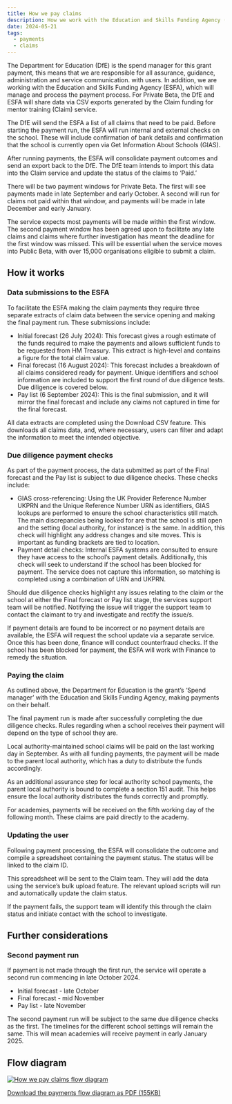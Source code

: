```yaml
---
title: How we pay claims
description: How we work with the Education and Skills Funding Agency (ESFA) to manage and pay claims
date: 2024-05-21
tags:
  - payments
  - claims
---
```


The Department for Education (DfE) is the spend manager for this grant payment, this means that we are responsible for all assurance, guidance, administration and service communication. with users. In addition, we are working with the Education and Skills Funding Agency (ESFA), which will manage and process the payment process. For Private Beta, the DfE and ESFA will share data via CSV exports generated by the Claim funding for mentor training (Claim) service.

The DfE will send the ESFA a list of all claims that need to be paid. Before starting the payment run, the ESFA will run internal and external checks on the school. These will include confirmation of bank details and confirmation that the school is currently open via Get Information About Schools (GIAS).

After running payments, the ESFA will consolidate payment outcomes and send an export back to the DfE. The DfE team intends to import this data into the Claim service and update the status of the claims to ‘Paid.’

There will be two payment windows for Private Beta. The first will see payments made in late September and early October. A second will run for claims not paid within that window, and payments will be made in late December and early January.

The service expects most payments will be made within the first window. The second payment window has been agreed upon to facilitate any late claims and claims where further investigation has meant the deadline for the first window was missed. This will be essential when the service moves into Public Beta, with over 15,000 organisations eligible to submit a claim.

## How it works

### Data submissions to the ESFA

To facilitate the ESFA making the claim payments they require three separate extracts of claim data between the service opening and making the final payment run. These submissions include:

- Initial forecast (26 July 2024): This forecast gives a rough estimate of the funds required to make the payments and allows sufficient funds to be requested from HM Treasury. This extract is high-level and contains a figure for the total claim value.
- Final forecast (16 August 2024): This forecast includes a breakdown of all claims considered ready for payment. Unique identifiers and school information are included to support the first round of due diligence tests. Due diligence is covered below.
- Pay list (6 September 2024): This is the final submission, and it will mirror the final forecast and include any claims not captured in time for the final forecast.

All data extracts are completed using the Download CSV feature. This downloads all claims data, and, where necessary, users can filter and adapt the information to meet the intended objective.

### Due diligence payment checks

As part of the payment process, the data submitted as part of the Final forecast and the Pay list is subject to due diligence checks. These checks include:

- GIAS cross-referencing: Using the UK Provider Reference Number UKPRN and the Unique Reference Number URN as identifiers, GIAS lookups are performed to ensure the school characteristics still match. The main discrepancies being looked for are that the school is still open and the setting (local authority, for instance) is the same. In addition, this check will highlight any address changes and site moves. This is important as funding brackets are tied to location.
- Payment detail checks: Internal ESFA systems are consulted to ensure they have access to the school’s payment details. Additionally, this check will seek to understand if the school has been blocked for payment. The service does not capture this information, so matching is completed using a combination of URN and UKPRN.

Should due diligence checks highlight any issues relating to the claim or the school at either the Final forecast or Pay list stage, the services support team will be notified. Notifying the issue will trigger the support team to contact the claimant to try and investigate and rectify the issue/s.

If payment details are found to be incorrect or no payment details are available, the ESFA will request the school update via a separate service. Once this has been done, finance will conduct counterfraud checks. If the school has been blocked for payment, the ESFA will work with Finance to remedy the situation.

### Paying the claim

As outlined above, the Department for Education is the grant’s ‘Spend manager’ with the Education and Skills Funding Agency, making payments on their behalf.

The final payment run is made after successfully completing the due diligence checks. Rules regarding when a school receives their payment will depend on the type of school they are.

Local authority-maintained school claims will be paid on the last working day in September. As with all funding payments, the payment will be made to the parent local authority, which has a duty to distribute the funds accordingly.

As an additional assurance step for local authority school payments, the parent local authority is bound to complete a section 151 audit. This helps ensure the local authority distributes the funds correctly and promptly.

For academies, payments will be received on the fifth working day of the following month. These claims are paid directly to the academy.

### Updating the user

Following payment processing, the ESFA will consolidate the outcome and compile a spreadsheet containing the payment status. The status will be linked to the claim ID.

This spreadsheet will be sent to the Claim team. They will add the data using the service’s bulk upload feature. The relevant upload scripts will run and automatically update the claim status.

If the payment fails, the support team will identify this through the claim status and initiate contact with the school to investigate.

## Further considerations

### Second payment run

If payment is not made through the first run, the service will operate a second run commencing in late October 2024.

- Initial forecast - late October
- Final forecast - mid November
- Pay list - late November

The second payment run will be subject to the same due diligence checks as the first. The timelines for the different school settings will remain the same. This will mean academies will receive payment in early January 2025.

## Flow diagram

[![How we pay claims flow diagram](claim-funding-for-mentor-training--payments.png "How we pay claims flow diagram (select image to view larger version)")](claim-funding-for-mentor-training--payments.png)

[Download the payments flow diagram as PDF (155KB)](claim-funding-for-mentor-training--payments.pdf)
